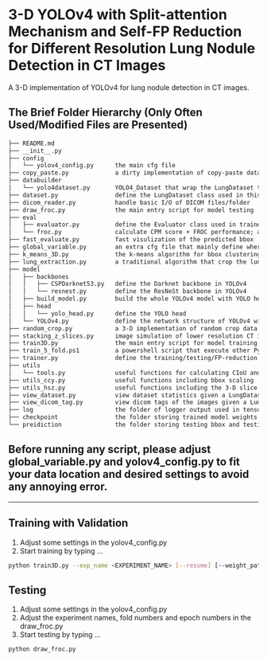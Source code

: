 # 3-D YOLOv4 with Split-attention Mechanism and Self-FP Reduction for Different Resolution Lung Nodule Detection in CT Images

A 3-D implementation of YOLOv4 for lung nodule detection in CT images.

## The Brief Folder Hierarchy (Only Often Used/Modified Files are Presented)

```txt
├── README.md
├── __init__.py
├── config
│   └── yolov4_config.py      the main cfg file
├── copy_paste.py             a dirty implementation of copy-paste data augmentation
├── databuilder
│   └── yolo4dataset.py       YOLO4_Dataset that wrap the LungDataset to meet YOLO format
├── dataset.py                define the LungDataset class used in this study 
├── dicom_reader.py           handle basic I/O of DICOM files/folder  
├── draw_froc.py              the main entry script for model testing 
├── eval
│   ├── evaluator.py          define the Evaluator class used in trainer.py
│   └── froc.py               calculate CPM score + FROC performance; also generate output log
├── fast_evaluate.py          fast visulization of the predicted bbox
├── global_variable.py        an extra cfg file that mainly define where the data are stored
├── k_means_3D.py             the k-means algorithm for bbox clustering
├── lung_extraction.py        a traditional algorithm that crop the lung from a intact CT image
├── model
│   ├── backbones
│   │   ├── CSPDarknet53.py   define the Darknet backbone in YOLOv4
│   │   └── resnest.py        define the ResNeSt backbone in YOLOv4
│   ├── build_model.py        build the whole YOLOv4 model with YOLO heads
│   ├── head
│   │   └── yolo_head.py      define the YOLO head
│   └── YOLOv4.py             define the network structure of YOLOv4 without YOLO heads
├── random_crop.py            a 3-D implementation of random crop data augmentation
├── stacking_z_slices.py      image simulation of lower resolution CT images 
├── train3D.py                the main entry script for model training
├── train_5_fold.ps1          a powershell script that execute other Python scripts
├── trainer.py                define the training/testing/FP-reduction procedures 
├── utils
│   └── tools.py              useful functions for calculating CIoU and performing NMS algorithm
├── utils_ccy.py              useful functions including bbox scaling 
├── utils_hsz.py              useful functions including the 3-D slice viewer for visualization
├── view_dataset.py           view dataset statistics given a LungDataset object  
├── view_dicom_tag.py         view dicom tags of the images given a LungDataset object 
├── log                       the folder of logger output used in tensorboard
├── checkpoint                the folder storing trained model weights and validation log
└── preidiction               the folder storing testing bbox and testing log 
```

## Before running any script, please adjust global_variable.py and yolov4_config.py to fit your data location and desired settings to avoid any annoying error.
___

## Training with Validation

1. Adjust some settings in the yolov4_config.py
2. Start training by typing ...

```bash
python train3D.py --exp_name <EXPERIMENT_NAME> [--resume] [--weight_path <PRETRAINED_WEIGHT_FILE>]
```

## Testing

1. Adjust some settings in the yolov4_config.py
2. Adjust the experiment names, fold numbers and epoch numbers in the draw_froc.py
2. Start testing by typing ...

```bash
python draw_froc.py
```


